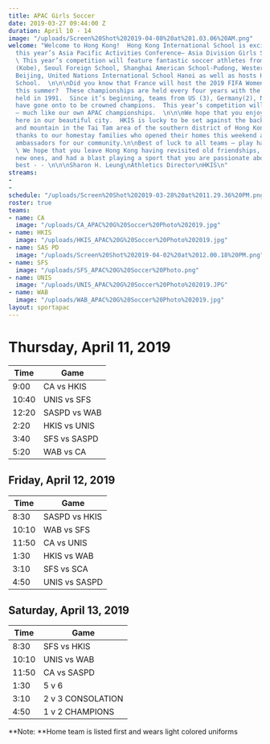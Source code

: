 ```yaml
---
title: APAC Girls Soccer
date: 2019-03-27 09:44:00 Z
duration: April 10 - 14
image: "/uploads/Screen%20Shot%202019-04-08%20at%201.03.06%20AM.png"
welcome: "Welcome to Hong Kong!  Hong Kong International School is excited to host
  this year’s Asia Pacific Activities Conference– Asia Division Girls Soccer Championships.
  \ This year’s competition will feature fantastic soccer athletes from Canadian Academy
  (Kobe), Seoul Foreign School, Shanghai American School-Pudong, Western Academy of
  Beijing, United Nations International School Hanoi as well as hosts Hong Kong International
  School.  \n\n\nDid you know that France will host the 2019 FIFA Women’s World Cup
  this summer?  These championships are held every four years with the first championship
  held in 1991.  Since it’s beginning, teams from US (3), Germany(2), Norway and Japan
  have gone onto to be crowned champions.  This year’s competition will be hard fought
  – much like our own APAC championships.  \n\n\nWe hope that you enjoy your time
  here in our beautiful city.  HKIS is lucky to be set against the backdrop of sea
  and mountain in the Tai Tam area of the southern district of Hong Kong Island.  Many
  thanks to our homestay families who opened their homes this weekend and served as
  ambassadors for our community.\n\nBest of luck to all teams – play hard, play fair!!
  \ We hope that you leave Hong Kong having revisited old friendships,  made some
  new ones, and had a blast playing a sport that you are passionate about.  All the
  best - - \n\n\nSharon H. Leung\nAthletics Director\nHKIS\n"
streams:
- 
- 
schedule: "/uploads/Screen%20Shot%202019-03-28%20at%2011.29.36%20PM.png"
roster: true
teams:
- name: CA
  image: "/uploads/CA_APAC%20G%20Soccer%20Photo%202019.jpg"
- name: HKIS
  image: "/uploads/HKIS_APAC%20G%20Soccer%20Photo%202019.jpg"
- name: SAS PD
  image: "/uploads/Screen%20Shot%202019-04-02%20at%2012.00.18%20PM.png"
- name: SFS
  image: "/uploads/SFS_APAC%20G%20Soccer%20Photo.png"
- name: UNIS
  image: "/uploads/UNIS_APAC%20G%20Soccer%20Photo%202019.JPG"
- name: WAB
  image: "/uploads/WAB_APAC%20G%20Soccer%20Photo%202019.jpg"
layout: sportapac
---
```


# **Thursday, April 11, 2019**

| **Time** | **Game** | 
| ------------- | ------------- |
| 9:00    | CA vs HKIS   | 
| 10:40   | UNIS vs SFS   |
| 12:20    | SASPD vs WAB  |
| 2:20    | HKIS vs UNIS   | 
| 3:40    | SFS vs SASPD  | 
| 5:20    | WAB vs CA |  

## Friday, April 12, 2019

| **Time** | **Game** |
| ------------- | ------------- | 
| 8:30    | SASPD vs HKIS  |
| 10:10   | WAB vs SFS  | 
| 11:50    | CA vs UNIS  | 
| 1:30    | HKIS vs WAB  | 
| 3:10    | SFS vs SCA | 
| 4:50    | UNIS vs SASPD  |

## Saturday, April 13, 2019

| **Time** | **Game** | 
| ------------- | ------------- | 
| 8:30   | SFS vs HKIS | 
| 10:10   | UNIS vs WAB   | 
| 11:50   | CA vs SASPD  |  
| 1:30  | 5 v 6  |
| 3:10  | 2 v 3 CONSOLATION |
| 4:50  |  1 v 2 CHAMPIONS  | 

**Note: **Home team is listed first and wears light colored uniforms

